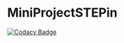 # MiniProjectSTEPin

[![Codacy Badge](https://api.codacy.com/project/badge/Grade/afb6042567b54e318bd03e2883666b76)](https://app.codacy.com/gh/GangadharTelagareddy/MiniProjectSTEPin?utm_source=github.com&utm_medium=referral&utm_content=GangadharTelagareddy/MiniProjectSTEPin&utm_campaign=Badge_Grade_Settings)
